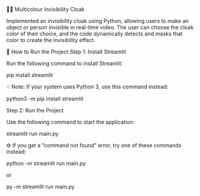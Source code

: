 🧙‍♂️ Multicolour Invisibility Cloak

Implemented an invisibility cloak using Python, allowing users to make an object or person invisible in real-time video.
The user can choose the cloak color of their choice, and the code dynamically detects and masks that color to create the invisibility effect.

🚀 How to Run the Project
Step 1: Install Streamlit

Run the following command to install Streamlit:

pip install streamlit


💡 Note:
If your system uses Python 3, use this command instead:

python3 -m pip install streamlit

Step 2: Run the Project

Use the following command to start the application:

streamlit run main.py


⚙️ If you get a “command not found” error, try one of these commands instead:

python -m streamlit run main.py


or

py -m streamlit run main.py
